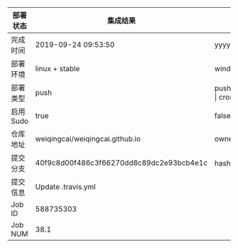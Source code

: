 部署状态 | 集成结果 | 参考值
---|---|---
完成时间 | 2019-09-24 09:53:50 | yyyy-mm-dd hh:mm:ss
部署环境 | linux + stable | window \| linux + stable
部署类型 | push | push \| pull_request \| api \| cron
启用Sudo | true | false \| true
仓库地址 | weiqingcai/weiqingcai.github.io | owner_name/repo_name
提交分支 | 40f9c8d00f486c3f66270dd8c89dc2e93bcb4e1c | hash 16位
提交信息 | Update .travis.yml |
Job ID   | 588735303 |
Job NUM  | 38.1 |

